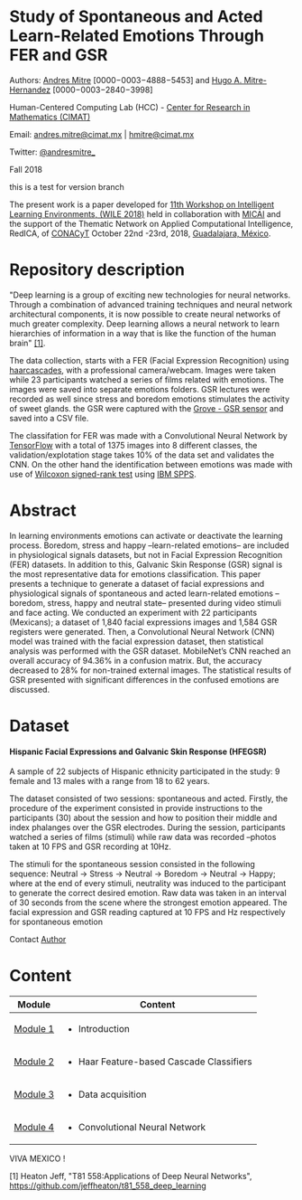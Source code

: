 #  Study of Spontaneous and Acted Learn-Related Emotions Through FER and GSR




Authors: [Andres Mitre](https://github.com/andresmitre) [0000−0003−4888−5453] and [Hugo A. Mitre-Hernandez](https://github.com/HugoMitre) [0000−0003−2840−3998]

Human-Centered Computing Lab (HCC) - [Center for Research in Mathematics (CIMAT)](http://www.cimat.mx/en)

Email: andres.mitre@cimat.mx | hmitre@cimat.mx

Twitter:  [@andresmitre_](https://twitter.com/andresmitre_)

Fall 2018

this is a test for version branch

The present work is a paper developed for [11th Workshop on Intelligent Learning Environments, (WILE 2018)](https://nube.iie.org.mx/WILE2018/wile_2018.htm) held in collaboration with [MICAI](http://www.micai.org/) and the support of the Thematic Network on Applied Computational Intelligence, RedICA, of [CONACyT](https://en.wikipedia.org/wiki/Consejo_Nacional_de_Ciencia_y_Tecnolog%C3%ADa_(Mexico)) October 22nd -23rd, 2018, [Guadalajara, México](https://en.wikipedia.org/wiki/Guadalajara).

<!-- The present work is part of an Undergraduate thesis for B.E. in Telecommunications, OS and Electronics in [Autonomous University of Sinaloa (in Spanish: Universidad Autónoma de Sinaloa, UAS)](http://web.uas.edu.mx/web/ingles/index.php) in Sinaloa, México. The work was developed in [Center for Research in Mathematics (CIMAT)](http://www.cimat.mx/en)

**ABOUT COPYING OR USING PARTIAL INFORMATION:**
This script was originally created by [Andres Mitre](https://github.com/andresmitre). READ LICENSE FILE -->

# Repository description

"Deep learning is a group of exciting new technologies for neural networks. Through a combination of advanced training techniques and neural network architectural components, it is now possible to create neural networks of much greater complexity. Deep learning allows a neural network to learn hierarchies of information in a way that is like the function of the human brain" [[1]](https://github.com/jeffheaton/t81_558_deep_learning).

The data collection, starts with a FER (Facial Expression Recognition) using [haarcascades](https://github.com/opencv/opencv), with a professional camera/webcam. Images were taken while 23 participants watched a series of films related with emotions. The images were saved into separate emotions folders. GSR lectures were recorded as well since stress and boredom emotions stimulates the activity of sweet glands. the GSR were captured with the [Grove - GSR sensor](https://www.seeedstudio.com/Grove-GSR-sensor-p-1614.html) and saved into a CSV file.

The classifation for FER was made with a Convolutional Neural Network by [TensorFlow](https://codelabs.developers.google.com/codelabs/tensorflow-for-poets/#0) with a total of 1375 images into 8 different classes, the validation/explotation stage takes 10% of the data set and validates the CNN. On the other hand the identification between emotions was made with use of [Wilcoxon signed-rank test](https://en.wikipedia.org/wiki/Wilcoxon_signed-rank_test) using [IBM SPPS](https://www.ibm.com/products/spss-statistics).

# Abstract

In learning environments emotions can activate or deactivate the learning process. Boredom, stress and happy –learn-related emotions– are included in physiological signals datasets, but not in Facial Expression Recognition (FER) datasets. In addition to this, Galvanic Skin Response (GSR) signal is the most representative data for emotions classification. This paper presents a technique to generate a dataset of facial expressions and physiological signals of spontaneous and acted learn-related emotions –boredom, stress, happy and neutral state– presented during video stimuli and face acting. We conducted an experiment with 22 participants (Mexicans); a dataset of 1,840 facial expressions images and 1,584 GSR registers were generated. Then, a Convolutional Neural Network (CNN) model was trained with the facial expression dataset, then statistical analysis was performed with the GSR dataset. MobileNet’s CNN reached an overall accuracy of 94.36% in a confusion matrix. But, the accuracy decreased to 28% for non-trained external images. The statistical results of GSR presented with significant differences in the confused emotions are discussed.


# Dataset


####  <b>Hispanic Facial Expressions and Galvanic Skin Response (HFEGSR)</b>


<p> A sample of 22 subjects of Hispanic ethnicity participated in the study: 9 female and
13 males with a range from 18 to 62 years.<p/> The dataset consisted of two sessions: spontaneous and acted. Firstly, the procedure of the experiment consisted in provide instructions to the participants (30) about the session and how to position their middle and index phalanges over the GSR electrodes. During the session, participants watched a series of films (stimuli) while raw data was recorded –photos taken at 10 FPS and GSR recording at 10Hz.</p><p>The stimuli for the spontaneous session consisted in the following sequence: Neutral → Stress → Neutral → Boredom → Neutral → Happy; where at the end of every stimuli, neutrality was induced to the participant to generate the correct desired emotion. Raw data was taken in an interval of 30 seconds from the scene where the strongest emotion appeared. The facial expression and GSR reading captured at 10 FPS and Hz respectively for spontaneous emotion

Contact [Author](https://github.com/andresmitre)

# Content

Module|Content
---|---
[Module 1](https://github.com/andresmitre/Emotion_Classification/blob/master/introduction.ipynb) | <ul><li>Introduction</ul>
[Module 2](https://github.com/andresmitre/Emotion_Classification/blob/master/Haar_Feature_based_Cascade_Classifiers.ipynb) | <ul><li>Haar Feature-based Cascade Classifiers</ul>
[Module 3](https://github.com/andresmitre/Emotion_Classification/blob/master/data_acquisition.ipynb) | <ul><li>Data acquisition</ul>
[Module 4](https://github.com/andresmitre/Emotion_Classification/blob/master/CNN.ipynb)| <ul><li>Convolutional Neural Network</ul>



VIVA MEXICO !


[1] Heaton Jeff, "T81 558:Applications of Deep Neural Networks", https://github.com/jeffheaton/t81_558_deep_learning
